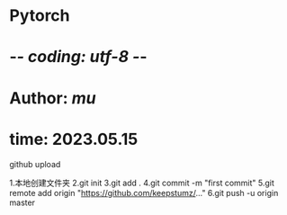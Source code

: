 # Pytorch

# -*- coding: utf-8 -*-
# Author: _mu_
# time: 2023.05.15


github upload

1.本地创建文件夹
2.git init
3.git add .
4.git commit -m "first commit"
5.git remote add origin "https://github.com/keepstumz/..."
6.git push -u origin master

